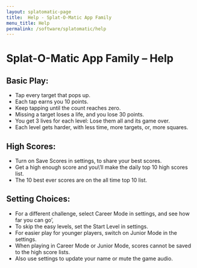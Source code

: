```yaml
---
layout: splatomatic-page
title:  Help - Splat-O-Matic App Family
menu_title: Help
permalink: /software/splatomatic/help
---
```


# Splat-O-Matic App Family – Help

## Basic Play:
- Tap every target that pops up.
- Each tap earns you 10 points.
- Keep tapping until the count reaches zero.
- Missing a target loses a life, and you lose 30 points.
- You get 3 lives for each level: Lose them all and its game over.
- Each level gets harder, with less time, more targets, or, more squares.

## High Scores:
- Turn on Save Scores in settings, to share your best scores.
- Get a high enough score and you\’ll make the daily top 10 high scores list.
- The 10 best ever scores are on the all time top 10 list.

## Setting Choices:
- For a different challenge, select Career Mode in settings, and see how far you can go’,
- To skip the easy levels, set the Start Level in settings.
- For easier play for younger players, switch on Junior Mode in the settings.
- When playing in Career Mode or Junior Mode, scores cannot be saved to the high score lists.
- Also use settings to update your name or mute the game audio.